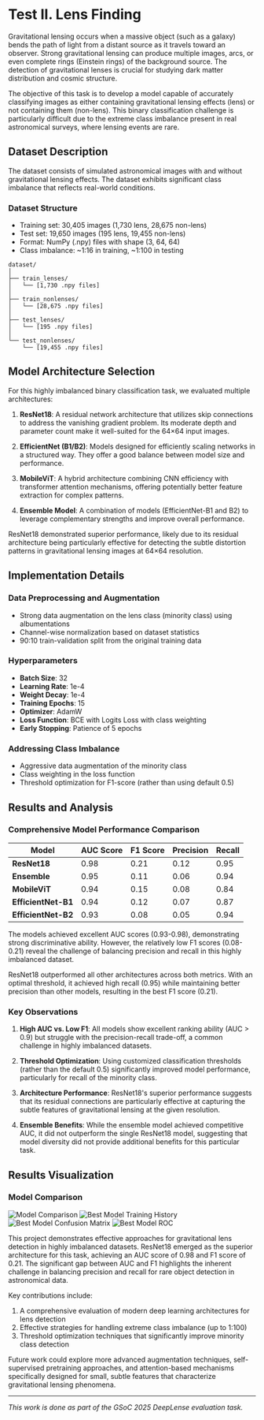 # Test II. Lens Finding

Gravitational lensing occurs when a massive object (such as a galaxy) bends the path of light from a distant source as it travels toward an observer. Strong gravitational lensing can produce multiple images, arcs, or even complete rings (Einstein rings) of the background source. The detection of gravitational lenses is crucial for studying dark matter distribution and cosmic structure.

The objective of this task is to develop a model capable of accurately classifying images as either containing gravitational lensing effects (lens) or not containing them (non-lens). This binary classification challenge is particularly difficult due to the extreme class imbalance present in real astronomical surveys, where lensing events are rare.

## Dataset Description

The dataset consists of simulated astronomical images with and without gravitational lensing effects. The dataset exhibits significant class imbalance that reflects real-world conditions.

### Dataset Structure
- Training set: 30,405 images (1,730 lens, 28,675 non-lens)
- Test set: 19,650 images (195 lens, 19,455 non-lens)
- Format: NumPy (.npy) files with shape (3, 64, 64)
- Class imbalance: ~1:16 in training, ~1:100 in testing

```
dataset/
│
├── train_lenses/
│   └── [1,730 .npy files]
│
├── train_nonlenses/
│   └── [28,675 .npy files]
│
├── test_lenses/
│   └── [195 .npy files]
│
└── test_nonlenses/
    └── [19,455 .npy files]
```

## Model Architecture Selection

For this highly imbalanced binary classification task, we evaluated multiple architectures:

1. **ResNet18**: A residual network architecture that utilizes skip connections to address the vanishing gradient problem. Its moderate depth and parameter count make it well-suited for the 64×64 input images.

2. **EfficientNet (B1/B2)**: Models designed for efficiently scaling networks in a structured way. They offer a good balance between model size and performance.

3. **MobileViT**: A hybrid architecture combining CNN efficiency with transformer attention mechanisms, offering potentially better feature extraction for complex patterns.

4. **Ensemble Model**: A combination of models (EfficientNet-B1 and B2) to leverage complementary strengths and improve overall performance.

ResNet18 demonstrated superior performance, likely due to its residual architecture being particularly effective for detecting the subtle distortion patterns in gravitational lensing images at 64×64 resolution.

## Implementation Details

### Data Preprocessing and Augmentation
- Strong data augmentation on the lens class (minority class) using albumentations
- Channel-wise normalization based on dataset statistics
- 90:10 train-validation split from the original training data

### Hyperparameters
- **Batch Size**: 32
- **Learning Rate**: 1e-4
- **Weight Decay**: 1e-4
- **Training Epochs**: 15
- **Optimizer**: AdamW
- **Loss Function**: BCE with Logits Loss with class weighting
- **Early Stopping**: Patience of 5 epochs

### Addressing Class Imbalance
- Aggressive data augmentation of the minority class
- Class weighting in the loss function
- Threshold optimization for F1-score (rather than using default 0.5)

## Results and Analysis

### Comprehensive Model Performance Comparison

| Model | AUC Score | F1 Score | Precision | Recall |
|-------|-----------|----------|-----------|--------|
| **ResNet18** | 0.98 | 0.21 | 0.12 | 0.95 |
| **Ensemble** | 0.95 | 0.11 | 0.06 | 0.94 |
| **MobileViT** | 0.94 | 0.15 | 0.08 | 0.84 |
| **EfficientNet-B1** | 0.94 | 0.12 | 0.07 | 0.87 |
| **EfficientNet-B2** | 0.93 | 0.08 | 0.05 | 0.94 |

The models achieved excellent AUC scores (0.93-0.98), demonstrating strong discriminative ability. However, the relatively low F1 scores (0.08-0.21) reveal the challenge of balancing precision and recall in this highly imbalanced dataset.

ResNet18 outperformed all other architectures across both metrics. With an optimal threshold, it achieved high recall (0.95) while maintaining better precision than other models, resulting in the best F1 score (0.21).

### Key Observations

1. **High AUC vs. Low F1**: All models show excellent ranking ability (AUC > 0.9) but struggle with the precision-recall trade-off, a common challenge in highly imbalanced datasets.

2. **Threshold Optimization**: Using customized classification thresholds (rather than the default 0.5) significantly improved model performance, particularly for recall of the minority class.

3. **Architecture Performance**: ResNet18's superior performance suggests that its residual connections are particularly effective at capturing the subtle features of gravitational lensing at the given resolution.

4. **Ensemble Benefits**: While the ensemble model achieved competitive AUC, it did not outperform the single ResNet18 model, suggesting that model diversity did not provide additional benefits for this particular task.

## Results Visualization

### Model Comparison
![Model Comparison](https://github.com/XAheli/DeepLense_ML4SCI-GSoC25/blob/main/Specific%20Test%20II%20Lens%20Finding/Images/model_comparison.png)
![Best Model Training History](https://github.com/XAheli/DeepLense_ML4SCI-GSoC25/blob/main/Specific%20Test%20II%20Lens%20Finding/Images/best%20model_training%20history.png)
![Best Model Confusion Matrix](https://github.com/XAheli/DeepLense_ML4SCI-GSoC25/blob/main/Specific%20Test%20II%20Lens%20Finding/Images/best%20model_confusion%20Matrix.png)
![Best Model ROC](https://github.com/XAheli/DeepLense_ML4SCI-GSoC25/blob/main/Specific%20Test%20II%20Lens%20Finding/Images/best%20model_ROC.png)


This project demonstrates effective approaches for gravitational lens detection in highly imbalanced datasets. ResNet18 emerged as the superior architecture for this task, achieving an AUC score of 0.98 and F1 score of 0.21. The significant gap between AUC and F1 highlights the inherent challenge in balancing precision and recall for rare object detection in astronomical data.

Key contributions include:
1. A comprehensive evaluation of modern deep learning architectures for lens detection
2. Effective strategies for handling extreme class imbalance (up to 1:100)
3. Threshold optimization techniques that significantly improve minority class detection

Future work could explore more advanced augmentation techniques, self-supervised pretraining approaches, and attention-based mechanisms specifically designed for small, subtle features that characterize gravitational lensing phenomena.

---

*This work is done as part of the GSoC 2025 DeepLense evaluation task.*
